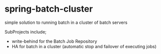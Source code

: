 spring-batch-cluster
====================

simple solution to running batch in a cluster of batch servers

SubProjects include;
- write-behind for the Batch Job Repository
- HA for batch in a cluster (automatic stop and failover of executing jobs)

